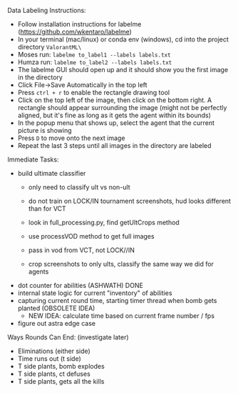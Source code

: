 Data Labeling Instructions:

- Follow installation instructions for labelme (https://github.com/wkentaro/labelme)
- In your terminal (mac/linux) or conda env (windows), cd into the project directory `ValorantML\`
- Moses run: `labelme to_label1 --labels labels.txt`
- Humza run: `labelme to_label2 --labels labels.txt`
- The labelme GUI should open up and it should show you the first image in the directory
- Click File->Save Automatically in the top left
- Press `ctrl + r` to enable the rectangle drawing tool
- Click on the top left of the image, then click on the bottom right. A rectangle should appear surrounding the image (might not be perfectly aligned, but it's fine as long as it gets the agent within its bounds)
- In the popup menu that shows up, select the agent that the current picture is showing
- Press `D` to move onto the next image
- Repeat the last 3 steps until all images in the directory are labeled

Immediate Tasks:
- build ultimate classifier
    - only need to classify ult vs non-ult
    - do not train on LOCK/IN tournament screenshots, hud looks different than for VCT

    - look in full_processing.py, find getUltCrops method
    - use processVOD method to get full images
    - pass in vod from VCT, not LOCK//IN
    - crop screenshots to only ults, classify the same way we did for agents
- dot counter for abilities (ASHWATH) DONE
- internal state logic for current "inventory" of abilities
- capturing current round time, starting timer thread when bomb gets planted (OBSOLETE IDEA)
    - NEW IDEA: calculate time based on current frame number / fps
- figure out astra edge case

Ways Rounds Can End: (investigate later)
- Eliminations (either side)
- Time runs out (t side)
- T side plants, bomb explodes
- T side plants, ct defuses
- T side plants, gets all the kills

